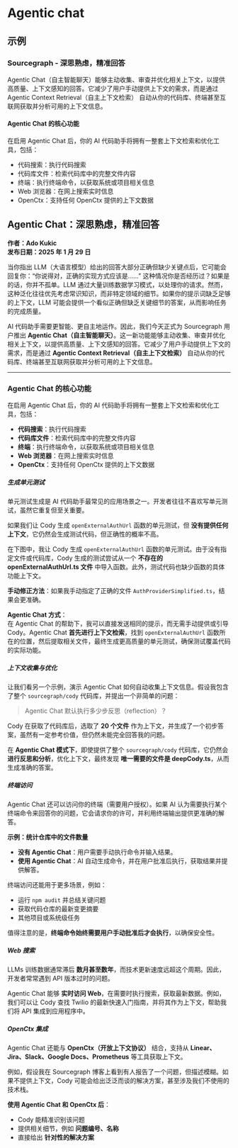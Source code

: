 # Agentic chat

## 示例

### Sourcegraph - 深思熟虑，精准回答

Agentic Chat（自主智能聊天）能够主动收集、审查并优化相关上下文，以提供高质量、上下文感知的回答。它减少了用户手动提供上下文的需求，而是通过
Agentic Context Retrieval（自主上下文检索） 自动从你的代码库、终端甚至互联网获取并分析可用的上下文信息。

#### Agentic Chat 的核心功能
在启用 Agentic Chat 后，你的 AI 代码助手将拥有一整套上下文检索和优化工具，包括：

- 代码搜索：执行代码搜索
- 代码库文件：检索代码库中的完整文件内容
- 终端：执行终端命令，以获取系统或项目相关信息
- Web 浏览器：在网上搜索实时信息
- OpenCtx：支持任何 OpenCtx 提供的上下文数据



## Agentic Chat：深思熟虑，精准回答

**作者：Ado Kukic**  
**发布日期：2025 年 1 月 29 日**

当你指出 LLM（大语言模型）给出的回答大部分正确但缺少关键点后，它可能会回复你：“你说得对，正确的实现方式应该是……” 这种情况你是否经历过？如果是的话，你并不孤单。LLM 通过大量训练数据学习模式，以处理你的请求。然而，这种泛化往往优先考虑常识知识，而非特定领域的细节。如果你的提示词缺乏足够的上下文，LLM 可能会提供一个看似正确但缺乏关键细节的答案，从而影响任务的完成质量。

AI 代码助手需要更智能、更自主地运作。因此，我们今天正式为 Sourcegraph 用户推出 **Agentic Chat（自主智能聊天）**。这一新功能能够主动收集、审查并优化相关上下文，以提供高质量、上下文感知的回答。它减少了用户手动提供上下文的需求，而是通过 **Agentic Context Retrieval（自主上下文检索）** 自动从你的代码库、终端甚至互联网获取并分析可用的上下文信息。

---

### **Agentic Chat 的核心功能**
在启用 Agentic Chat 后，你的 AI 代码助手将拥有一整套上下文检索和优化工具，包括：

- **代码搜索**：执行代码搜索
- **代码库文件**：检索代码库中的完整文件内容
- **终端**：执行终端命令，以获取系统或项目相关信息
- **Web 浏览器**：在网上搜索实时信息
- **OpenCtx**：支持任何 OpenCtx 提供的上下文数据

##### **生成单元测试**

单元测试生成是 AI 代码助手最常见的应用场景之一。开发者往往不喜欢写单元测试，虽然它重复但至关重要。

如果我们让 Cody 生成 `openExternalAuthUrl` 函数的单元测试，但 **没有提供任何上下文**，它仍然会生成测试代码，但正确性的概率不高。

在下图中，我让 Cody 生成 `openExternalAuthUrl` 函数的单元测试。由于没有指定文件或代码库，Cody 生成的测试尝试从一个 **不存在的 openExternalAuthUrl.ts 文件** 中导入函数。此外，测试代码也缺少函数的具体功能上下文。

**手动修正方法**：如果我手动指定了正确的文件 `AuthProviderSimplified.ts`，结果会更准确。

**Agentic Chat 方式**：  
在 Agentic Chat 的帮助下，我可以直接发送相同的提示，而无需手动提供或引导 Cody。Agentic Chat **首先进行上下文检索**，找到 `openExternalAuthUrl` 函数所在的位置，然后提取相关文件，最终生成更高质量的单元测试，确保测试覆盖代码的实际功能。

##### **上下文收集与优化**

让我们看另一个示例，演示 Agentic Chat 如何自动收集上下文信息。假设我包含了整个 `sourcegraph/cody` 代码库，并提出一个非简单的问题：

> Agentic Chat 默认执行多少步反思（reflection）？

Cody 在获取了代码库后，选取了 **20 个文件** 作为上下文，并生成了一个初步答案，虽然有一定参考价值，但仍然未能完全回答我的问题。

在 **Agentic Chat 模式下**，即使提供了整个 `sourcegraph/cody` 代码库，它仍然会 **进行反思和分析**，优化上下文，最终发现 **唯一需要的文件是 deepCody.ts**，从而生成准确的答案。

##### **终端访问**

Agentic Chat 还可以访问你的终端（需要用户授权）。如果 AI 认为需要执行某个终端命令来回答你的问题，它会请求你的许可，并利用终端输出提供更准确的解答。

**示例：统计仓库中的文件数量**

- **没有 Agentic Chat**：用户需要手动执行命令并输入结果。
- **使用 Agentic Chat**：AI 自动生成命令，并在用户批准后执行，获取结果并提供解答。

终端访问还能用于更多场景，例如：
- 运行 `npm audit` 并总结关键问题
- 获取代码仓库的最新变更摘要
- 其他项目或系统级任务

值得注意的是，**终端命令始终需要用户手动批准后才会执行**，以确保安全性。

##### **Web 搜索**

LLMs 训练数据通常滞后 **数月甚至数年**，而技术更新速度远超这个周期。因此，开发者常常遇到 API 版本过时的问题。

Agentic Chat 能够 **实时访问 Web**，在需要时执行搜索，获取最新数据。例如，我们可以让 Cody 查找 Twilio 的最新快速入门指南，并将其作为上下文，帮助我们将 API 集成到应用程序中。

##### **OpenCtx 集成**
Agentic Chat 还能与 **OpenCtx（开放上下文协议）** 结合，支持从 **Linear、Jira、Slack、Google Docs、Prometheus** 等工具获取上下文。

例如，假设我在 Sourcegraph 博客上看到有人报告了一个问题，但描述模糊。如果不提供上下文，Cody 可能会给出泛泛而谈的解决方案，甚至涉及我们不使用的技术栈。

**使用 Agentic Chat 和 OpenCtx 后**：
- Cody 能精准识别该问题
- 提供相关细节，例如 **问题编号、名称**
- 直接给出 **针对性的解决方案**
